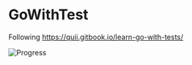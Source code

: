 # GoWithTest
Following https://quii.gitbook.io/learn-go-with-tests/

![Progress](https://progress-bar.dev/11?title=Title)
